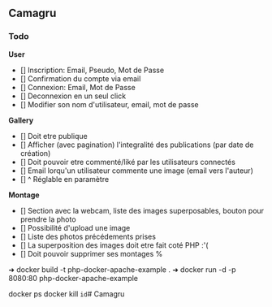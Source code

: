 ## Camagru

### Todo

__User__

- [] Inscription: Email, Pseudo, Mot de Passe
- [] Confirmation du compte via email
- [] Connexion: Email, Mot de Passe
- [] Deconnexion en un seul click
- [] Modifier son nom d'utilisateur, email, mot de passe

__Gallery__

- [] Doit etre publique
- [] Afficher (avec pagination) l'integralité des publications (par date de création)
- [] Doit pouvoir etre commenté/liké par les utilisateurs connectés
- [] Email lorqu'un utilisateur commente une image (email vers l'auteur)
- [] ^ Réglable en paramètre

 __Montage__

- [] Section avec la webcam, liste des images superposables, bouton pour prendre la photo
- [] Possibilité d'upload une image
- [] Liste des photos précédements prises
- [] La superposition des images doit etre fait coté PHP :'(
- [] Doit pouvoir supprimer ses montages  %


➜   docker build -t php-docker-apache-example .
➜   docker run -d -p 8080:80 php-docker-apache-example

docker ps
docker kill `id`# Camagru

